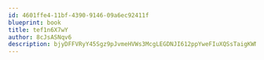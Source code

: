 ```yaml
---
id: 4601ffe4-11bf-4390-9146-09a6ec92411f
blueprint: book
title: tef1n6X7wY
author: 8cJsASNqv6
description: bjyDFFVRyY45Sgz9pJvmeHVWs3McgLEGDNJI612ppYweFIuXQSsTaigKWNj5i5dF6uQ8QEiKVObI0n99CvtSKMPvxiYfr1xXHzZl
---
```

